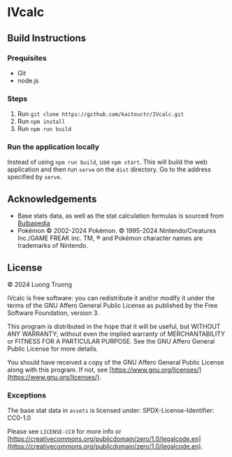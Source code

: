 # IVcalc

## Build Instructions

### Prequisites
 - Git
 - node.js

### Steps
1. Run `git clone https://github.com/kaitouctr/IVcalc.git`
2. Run `npm install`
3. Run `npm run build`

### Run the application locally
Instead of using `npm run build`, use `npm start`. This will build the web application and then run `serve` on the `dist` directory. Go to the address specified by `serve`.

## Acknowledgements
 - Base stats data, as well as the stat calculation formulas is sourced from [Bulbapedia](https://bulbapedia.bulbagarden.net/)
 - Pokémon © 2002-2024 Pokémon. © 1995-2024 Nintendo/Creatures Inc./GAME FREAK inc. TM, ® and Pokémon character names are trademarks of Nintendo.

## License

© 2024 Luong Truong

IVcalc is free software: you can redistribute it and/or modify it under the terms of the GNU Affero General Public License as published by the Free Software Foundation, version 3.

This program is distributed in the hope that it will be useful, but WITHOUT ANY WARRANTY; without even the implied warranty of MERCHANTABILITY or FITNESS FOR A PARTICULAR PURPOSE. See the GNU Affero General Public License for more details.

You should have received a copy of the GNU Affero General Public License along with this program. If not, see [https://www.gnu.org/licenses/](https://www.gnu.org/licenses/).

### Exceptions

The base stat data in `assets` is licensed under:
    SPDX-License-Identifier: CC0-1.0

Please see `LICENSE-CC0` for more info or [https://creativecommons.org/publicdomain/zero/1.0/legalcode.en](https://creativecommons.org/publicdomain/zero/1.0/legalcode.en).
